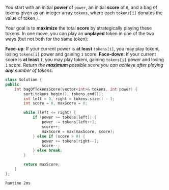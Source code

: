 You start with an initial **power** of `power`, an initial **score** of `0`, and a bag of tokens given as an integer array `tokens`, where each `tokens[i]` donates the value of token_i.

Your goal is to **maximize** the total **score** by strategically playing these tokens. In one move, you can play an **unplayed** token in one of the two ways (but not both for the same token):

**Face-up**: If your current power is **at least** `tokens[i]`, you may play tokeni, losing `tokens[i]` power and gaining `1` score.
**Face-down**: If your current score is **at least** `1`, you may play tokeni, gaining `tokens[i]` power and losing `1` score.
Return _the **maximum** possible score you can achieve after playing **any** number of tokens_.

```cpp
class Solution {
public:
    int bagOfTokensScore(vector<int>& tokens, int power) {
        sort(tokens.begin(), tokens.end());
        int left = 0, right = tokens.size() - 1;
        int score = 0, maxScore = 0;

        while (left <= right) {
            if (power >= tokens[left]) {
                power -= tokens[left++];
                score++;
                maxScore = max(maxScore, score);
            } else if (score > 0) {
                power += tokens[right--];
                score--;
            } else break;
        }

        return maxScore;
    }
};
```
`Runtime 2ms`
